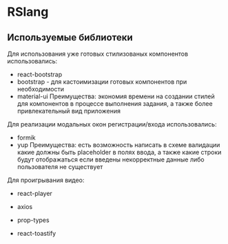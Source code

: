 # RSlang
## Используемые библиотеки
Для использования уже готовых стилизованых компонентов использовались:
* react-bootstrap
* bootstrap - для кастоимизации готовых компонентов при необходимости
* material-ui
Преимущества: экономия времени на создании стилей для компонентов в процессе выполнения задания, а также более привлекательный вид приложения

Для реализации модальных окон регистрации/входа использовались:
* formik
* yup
Преимущества: есть возможность написать в схеме валидации какие должны быть placeholder в полях ввода, а также какие строки будут отображаться если введены некорректные данные либо пользователя не существует

Для проигрывания видео:
* react-player

* axios
* prop-types
* react-toastify
